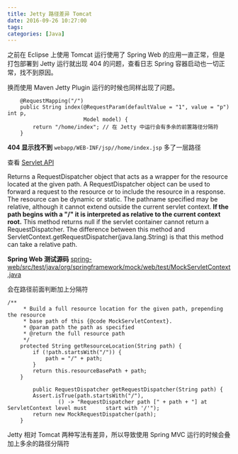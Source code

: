 ```yaml
---
title: Jetty 路径差异 Tomcat
date: 2016-09-26 10:27:00
tags: 
categories: [Java]
---
```


之前在 Eclipse 上使用 Tomcat 运行使用了 Spring Web 的应用一直正常，但是打包部署到 Jetty 运行就出现 404 的问题，查看日志 Spring 容器启动也一切正常，找不到原因。

换而使用 Maven Jetty Plugin 运行的时候也同样出现了问题。

```
    @RequestMapping("/")
    public String index(@RequestParam(defaultValue = "1", value = "p") int p,
                        Model model) {
        return "/home/index"; // 在 Jetty 中运行会有多余的前置路径分隔符
    }

```
**404 显示找不到** `webapp/WEB-INF/jsp//home/index.jsp` 多了一层路径

查看 [Servlet API](http://grepcode.com/file/repo1.maven.org/maven2/javax.servlet/javax.servlet-api/3.1.0/javax/servlet/ServletRequest.java#ServletRequest.getRequestDispatcher%28java.lang.String%29)

Returns a RequestDispatcher object that acts as a wrapper for the resource located at the given path. A RequestDispatcher object can be used to forward a request to the resource or to include the resource in a response. The resource can be dynamic or static.
The pathname specified may be relative, although it cannot extend outside the current servlet context. **If the path begins with a "/" it is interpreted as relative to the current context root.** This method returns null if the servlet container cannot return a RequestDispatcher.
The difference between this method and ServletContext.getRequestDispatcher(java.lang.String) is that this method can take a relative path.

**Spring Web 测试源码** [spring-web/src/test/java/org/springframework/mock/web/test/MockServletContext.java](https://github.com/spring-projects/spring-framework/blob/dc1664939cce643d6b3c2347fbfac6f152fe2a49/spring-web/src/test/java/org/springframework/mock/web/test/MockServletContext.java)

会在路径前面判断加上分隔符
```
/**
	 * Build a full resource location for the given path, prepending the resource
	 * base path of this {@code MockServletContext}.
	 * @param path the path as specified
	 * @return the full resource path
	 */
	protected String getResourceLocation(String path) {
		if (!path.startsWith("/")) {
			path = "/" + path;
		}
		return this.resourceBasePath + path;
	}

        public RequestDispatcher getRequestDispatcher(String path) {
		Assert.isTrue(path.startsWith("/"),
				() -> "RequestDispatcher path [" + path + "] at ServletContext level must      start with '/'");
		return new MockRequestDispatcher(path);
	}
```

Jetty 相对 Tomcat 两种写法有差异，所以导致使用 Spring MVC 运行的时候会叠加上多余的路径分隔符